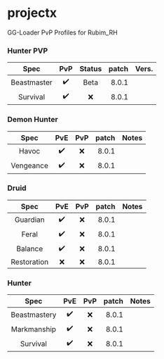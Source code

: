 # projectx
GG-Loader PvP Profiles for Rubim_RH

### Hunter PVP
Spec  | PvP | Status | patch | Vers.
:------: | :-----: | :---: | -----: | :------:
Beastmaster    | :heavy_check_mark:    |  Beta   |  8.0.1 |   |  
Survival   | :heavy_check_mark:    |  :x:   |  8.0.1 |   | 

### Demon Hunter
Spec  | PvE | PvP | patch | Notes
:------: | :-----: | :---: | -----: | :------:
Havoc    | :heavy_check_mark:    |  :x:   |  8.0.1 |   |  
Vengeance    | :heavy_check_mark:    |  :x:   |  8.0.1 |   | 

### Druid
Spec  | PvE | PvP | patch | Notes
:------: | :-----: | :---: | -----: | :------:
Guardian    | :heavy_check_mark:    |  :x:   |  8.0.1 |   | 
Feral    | :heavy_check_mark:    |  :x:   |  8.0.1 |   | 
Balance    | :heavy_check_mark:   | :x:   |   8.0.1  |   | 
Restoration    | :x:   | :x:   |   8.0.1  |   | 

### Hunter
Spec  | PvE | PvP | patch | Notes
:------: | :-----: | :---: | -----: | :------:
Beastmastery    | :heavy_check_mark:    |  :x:   |  8.0.1 |  | 
Markmanship    | :heavy_check_mark:    |  :x:   |  8.0.1 |   | 
Survival    | :heavy_check_mark:   | :x:   |   8.0.1  |   | 
